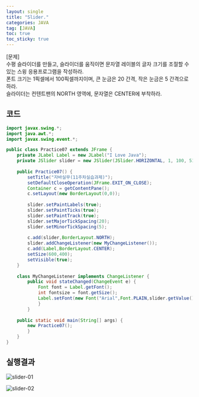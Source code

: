 ```yaml
---
layout: single
title: "Slider."
categories: JAVA
tag: [JAVA]
toc: true
toc_sticky: true
---
```


[문제]  
수평 슬라이더를 만들고, 슬라이더를 움직이면 문자열 레이블의 글자 크기를 조절할 수 있는 스윙 응용프로그램을 작성하라.  
폰트 크기는 1픽셀에서 100픽셀까지이며, 큰 눈금은 20 간격, 작은 눈금은 5 간격으로 하라.  
슬라이더는 컨텐트팬의 NORTH 영역에, 문자열은 CENTER에 부착하라.


## 코드

```java
import javax.swing.*;
import java.awt.*;
import javax.swing.event.*;

public class Practice07 extends JFrame {
	private JLabel Label = new JLabel("I Love Java");
	private JSlider slider = new JSlider(JSlider.HORIZONTAL, 1, 100, 51);
	
	public Practice07() {
		setTitle("자바실무(11주차실습과제)");
		setDefaultCloseOperation(JFrame.EXIT_ON_CLOSE);
		Container c = getContentPane();
		c.setLayout(new BorderLayout(0,0));
		
		slider.setPaintLabels(true);
		slider.setPaintTicks(true);
		slider.setPaintTrack(true);
		slider.setMajorTickSpacing(20);
		slider.setMinorTickSpacing(5);	
		
		c.add(slider,BorderLayout.NORTH);
		slider.addChangeListener(new MyChangeListener());
		c.add(Label,BorderLayout.CENTER);
		setSize(600,400);
		setVisible(true);
	}
	
	class MyChangeListener implements ChangeListener {
		public void stateChanged(ChangeEvent e) {
			Font font = Label.getFont();
			int fontsize = font.getSize();
			Label.setFont(new Font("Arial",Font.PLAIN,slider.getValue()));
			}
		}
	
	public static void main(String[] args) {
		new Practice07();
		}
	}
}
```

## 실행결과

![slider-01](../../images/2022-03-05-slider/slider-01.png)

![slider-02](../../images/2022-03-05-slider/slider-02.png)
